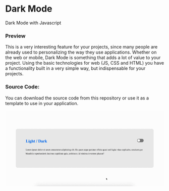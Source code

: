 # Dark Mode
Dark Mode with Javascript

### Preview
This is a very interesting feature for your projects, since many people are already used to personalizing the way they use applications. Whether on the web or mobile, Dark Mode is something that adds a lot of value to your project. Using the basic technologies for web (JS, CSS and HTML) you have a functionality built in a very simple way, but indispensable for your projects.

### Source Code:
You can download the source code from this repository or use it as a template to use in your application.

![dark-mode-js.gif](https://github.com/andersonmenezesm/dark-mode-js/blob/master/dark-mode.gif)


